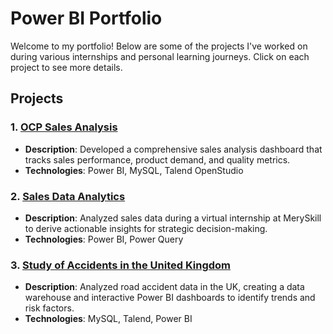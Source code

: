 # Power BI Portfolio


Welcome to my portfolio! Below are some of the projects I've worked on during various internships and personal learning journeys. Click on each project to see more details.

## Projects

### 1. [OCP Sales Analysis](https://github.com/SaadFtt/OCP_sales_Analysis/blob/main/README.md)
   - **Description**: Developed a comprehensive sales analysis dashboard that tracks sales performance, product demand, and quality metrics.
   - **Technologies**: Power BI, MySQL, Talend OpenStudio

### 2. [Sales Data Analytics](https://github.com/SaadFtt/Sales-analytics/blob/master/README.md)
   - **Description**: Analyzed sales data during a virtual internship at MerySkill to derive actionable insights for strategic decision-making.
   - **Technologies**: Power BI, Power Query

### 3. [Study of Accidents in the United Kingdom](https://github.com/SaadFtt/STUDY-OF-ACCIDENTS-IN-THE-UNITED-KINGDOM-/blob/main/README.md)
   - **Description**: Analyzed road accident data in the UK, creating a data warehouse and interactive Power BI dashboards to identify trends and risk factors.
   - **Technologies**: MySQL, Talend, Power BI
